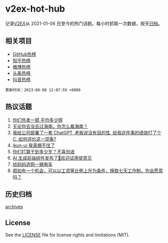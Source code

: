 # v2ex-hot-hub

 记录[V2EX](https://www.v2ex.com/)从 2021-01-06 日至今的热门话题。每小时抓取一次数据，按天[归档](archives)。
 
 ## 相关项目

- [GitHub热榜](https://github.com/lonnyzhang423/github-hot-hub)
- [知乎热榜](https://github.com/lonnyzhang423/zhihu-hot-hub)
- [微博热榜](https://github.com/lonnyzhang423/weibo-hot-hub)
- [头条热榜](https://github.com/lonnyzhang423/toutiao-hot-hub)
- [抖音热榜](https://github.com/lonnyzhang423/douyin-hot-hub)


 `更新时间：2023-08-08 12:07:59 +0800`

## 热议话题

1. [你们外卖一顿 平均多少呀](https://www.v2ex.com/t/963090)
1. [无论你去没去过海南，你怎么看海南？](https://www.v2ex.com/t/963237)
1. [我给公司部署了一套 ChatGPT, 老板说没有目的性, 给我这件事的绩效打了个 C, 如何评价这一现象?](https://www.v2ex.com/t/963224)
1. [ikun-ui 我真绷不住了](https://www.v2ex.com/t/963035)
1. [你们打算干到多少岁？不喜勿进](https://www.v2ex.com/t/963275)
1. [AI 生成前端组件发布了🎉欢迎试用提意见](https://www.v2ex.com/t/963005)
1. [给妈妈选购一辆电车](https://www.v2ex.com/t/963239)
1. [假如有一个机会，可以以工资等比例上升为条件，换取七天工作制，你会愿意吗？](https://www.v2ex.com/t/963032)

## 历史归档

[archives](archives)

## License

See the [LICENSE](LICENSE) file for license rights and limitations (MIT).
